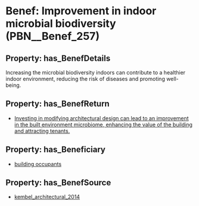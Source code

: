 # Benef: __Improvement in indoor microbial biodiversity__ (PBN__Benef_257)

## Property: has_BenefDetails

Increasing the microbial biodiversity indoors can contribute to a healthier indoor environment, reducing the risk of diseases and promoting well-being.

## Property: has_BenefReturn

* [Investing in modifying architectural design can lead to an improvement in the built environment microbiome, enhancing the value of the building and attracting tenants.](../BenefReturn/PBN__BenefReturn_269)

## Property: has_Beneficiary

* [building occupants](../Stakeholder/PBN__Stakeholder_97)

## Property: has_BenefSource

* [kembel_architectural_2014](../Article/PBN__Article_52)

